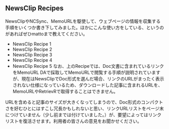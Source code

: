 
## NewsClip Recipes

NewsClipやNCSync、MemoURLを駆使して、ウェブページの情報を収集する手順をいくつか書き下してみました。ほかにこんな使い方をしている、というのがあればぜひmattoまで教えてください。

* NewsClip Recipe 1
* NewsClip Recipe 2
* NewsClip Recipe 3
* NewsClip Recipe 4
* NewsClip Recipe 5
なお、上のRecipeでは、Doc文書に含まれているリンクをMemoURL DAで採取してMemoURLで閲覧する手順が説明されていますが、現在はNewsClipでDoc形式を選んだ場合、リンクのURLがまったく表示されない仕様になっているため、ダウンロードした記事に含まれるURLを、MemoURLやRetrievRで取得することはできません。



URLを含めると記事のサイズが大きくなってしまうので、Doc形式のコンパクトさを好むひとにはすこし冗長かもしれないと思い、リンクURLリストをページ末につけていません（少し前までは付けていました。）が、要望によってはリンクリストを復活させます。利用者の皆さんの意見をお聞かせください。

